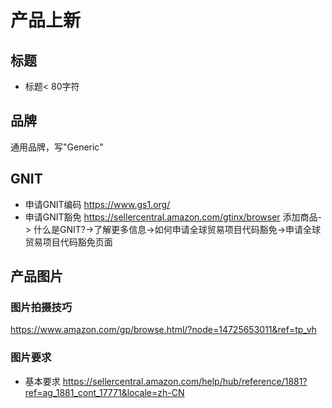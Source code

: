 # 产品上新
## 标题
- 标题< 80字符
## 品牌
通用品牌，写"Generic"
## GNIT
- 申请GNIT编码
https://www.gs1.org/
- 申请GNIT豁免 https://sellercentral.amazon.com/gtinx/browser
添加商品-> 什么是GNIT?->了解更多信息->如何申请全球贸易项目代码豁免->申请全球贸易项目代码豁免页面

## 产品图片
### 图片拍摄技巧
https://www.amazon.com/gp/browse.html/?node=14725653011&ref=tp_vh
### 图片要求
- 基本要求
https://sellercentral.amazon.com/help/hub/reference/1881?ref=ag_1881_cont_17771&locale=zh-CN
